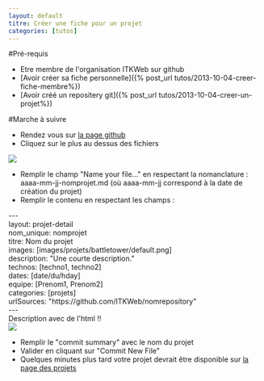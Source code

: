 ```yaml
---
layout: default
titre: Créer une fiche pour un projet
categories: [tutos]
---
```

#Pré-requis

* Etre membre de l'organisation ITKWeb sur github
* [Avoir créer sa fiche personnelle]({% post_url tutos/2013-10-04-creer-fiche-membre%})
* [Avoir créé un repositery git]({% post_url tutos/2013-10-04-creer-un-projet%})

#Marche à suivre

* Rendez vous sur [la page github](https://github.com/ITKWeb/site-h-day/tree/gh-pages/_posts/projets)
* Cliquez sur le plus au dessus des fichiers

<img src="{{site.baseurl}}/images/tutos/creer_fiche_projet_1.png" />

* Remplir le champ "Name your file..." en respectant la nomanclature : aaaa-mm-jj-nomprojet.md (où aaaa-mm-jj correspond à la date de création du projet)
* Remplir le contenu en respectant les champs :
<quote>
---<br />
layout: projet-detail<br />
nom_unique: nomprojet<br />
titre: Nom du projet<br />
images: [images/projets/battletower/default.png]<br />
description: "Une courte description."<br />
technos: [techno1, techno2]<br />
dates: [date/du/hday]<br />
equipe: [Prenom1, Prenom2]<br />
categories: [projets]<br />
urlSources: "https://github.com/ITKWeb/nomrepository"<br />
---<br />
Description avec de l'html !!<br />
</quote>

<img src="{{site.baseurl}}/images/tutos/creer_fiche_projet_2.png" />

* Remplir le "commit summary" avec le nom du projet
* Valider en cliquant sur "Commit New File"
* Quelques minutes plus tard votre projet devrait être disponible sur <a href="{{site.baseurl}}/projets.html">la page des projets</a>
